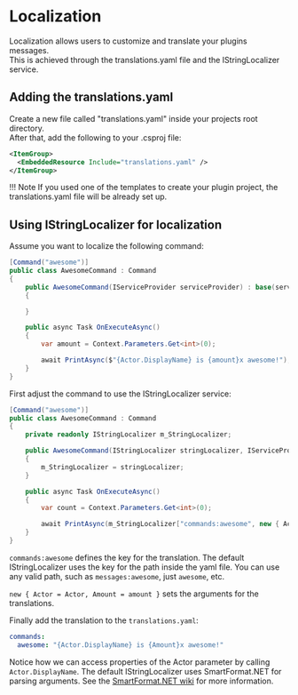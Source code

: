 # Localization
Localization allows users to customize and translate your plugins messages.  
This is achieved through the translations.yaml file and the IStringLocalizer service.  

## Adding the translations.yaml
Create a new file called "translations.yaml" inside your projects root directory.  
After that, add the following to your .csproj file: 
```xml
<ItemGroup>
  <EmbeddedResource Include="translations.yaml" />
</ItemGroup>
```

!!! Note
    If you used one of the templates to create your plugin project, the translations.yaml file will be already set up.

## Using IStringLocalizer for localization
Assume you want to localize the following command:
```c#
[Command("awesome")]
public class AwesomeCommand : Command
{
    public AwesomeCommand(IServiceProvider serviceProvider) : base(serviceProvider)
    {

    }

    public async Task OnExecuteAsync()
    {
        var amount = Context.Parameters.Get<int>(0);

        await PrintAsync($"{Actor.DisplayName} is {amount}x awesome!");
    }
}
```

First adjust the command to use the IStringLocalizer service:
```c#
[Command("awesome")]
public class AwesomeCommand : Command
{
    private readonly IStringLocalizer m_StringLocalizer;

    public AwesomeCommand(IStringLocalizer stringLocalizer, IServiceProvider serviceProvider) : base(serviceProvider)
    {
        m_StringLocalizer = stringLocalizer;
    }

    public async Task OnExecuteAsync()
    {
        var count = Context.Parameters.Get<int>(0);

        await PrintAsync(m_StringLocalizer["commands:awesome", new { Actor = Actor, Amount = amount }]);
    }
}
```

`commands:awesome` defines the key for the translation. The default IStringLocalizer uses the key for the path inside the yaml file. You can use any valid path, such as `messages:awesome`, just `awesome`, etc.

`new { Actor = Actor, Amount = amount }` sets the arguments for the translations.

Finally add the translation to the `translations.yaml`:
```yaml
commands: 
  awesome: "{Actor.DisplayName} is {Amount}x awesome!"
```

Notice how we can access properties of the Actor parameter by calling `Actor.DisplayName`. The default IStringLocalizer uses SmartFormat.NET for parsing arguments. See the [SmartFormat.NET wiki](https://github.com/axuno/SmartFormat/wiki) for more information. 